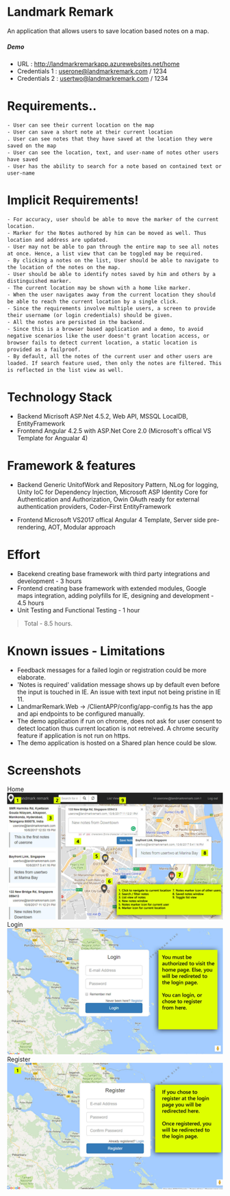 # Landmark Remark

An application that allows users to save location based notes on a map. 

##### Demo
 - URL :  http://landmarkremarkapp.azurewebsites.net/home
 - Credentials 1 : userone@landmarkremark.com / 1234
 - Credentials 2 : usertwo@landmarkremark.com / 1234
 


# Requirements..
    - User can see their current location on the map
    - User can save a short note at their current location
    . User can see notes that they have saved at the location they were saved on the map
    - User can see the location, text, and user-name of notes other users have saved
    - User has the ability to search for a note based on contained text or user-name
    
# Implicit Requirements!
    - For accuracy, user should be able to move the marker of the current location.
    - Marker for the Notes authored by him can be moved as well. Thus location and address are updated.
    - User may not be able to pan through the entire map to see all notes at once. Hence, a list view that can be toggled may be required.
    - By clicking a notes on the list, User should be able to navigate to the location of the notes on the map.
    - User should be able to identify notes saved by him and others by a distinguished marker.
    - The current location may be shown with a home like marker.
    - When the user navigates away from the current location they should be able to reach the current location by a single click.
    - Since the requirements involve multiple users, a screen to provide their username (or login credentials) should be given.
    - All the notes are persisted in the backend.
    - Since this is a browser based application and a demo, to avoid negative scenarios like the user doesn't grant location access, or browser fails to detect current location, a static location is provided as a failproof.
    - By default, all the notes of the current user and other users are loaded. If search feature used, then only the notes are filtered. This is reflected in the list view as well.
    
# Technology Stack

  - Backend 
  Micrisoft ASP.Net 4.5.2, Web API, MSSQL LocalDB, EntityFramework
  - Frontend
  Angular 4.2.5 with ASP.Net Core 2.0 (Microsoft's offical VS Template for Angualar 4)

# Framework & features
  - Backend 
  Generic UnitofWork and Repository Pattern, NLog for logging, Unity IoC for Dependency Injection, Microsoft ASP Identity Core for Authentication and Authorization, Owin OAuth ready for external authentication providers, Coder-First EntityFramework
  
  - Frontend
  Microsoft VS2017 offical Angular 4 Template,  Server side pre-rendering, AOT, Modular approach

# Effort
- Bacekend creating base framework with third party integrations and development - 3 hours
- Frontend creating base framework with extended modules, Google maps integration, adding polyfills for IE, designing and development - 4.5 hours
- Unit Testing and Functional Testing - 1 hour
> Total - 8.5 hours.

# Known issues - Limitations
- Feedback messages for a failed login or registration could be more elaborate. 
- 'Notes is required' validation message shows up by default even before the input is touched in IE. An issue with text input not being pristine in IE 11.
- LandmarRemark.Web -> /ClientAPP/config/app-config.ts has the app and api endpoints to be configured manually.
- The demo application if run on chrome, does not ask for user consent to detect location thus current location is not retreived. A chrome security feature if application is not run on https.
- The demo application is hosted on a Shared plan hence could be slow.

# Screenshots
Home
![Home](/Screenshots/Home.jpg?raw=true "Home")
Login
![Login](/Screenshots/Login.jpg?raw=true "Login")
Register
![Register](/Screenshots/Register.jpg?raw=true "Register")

